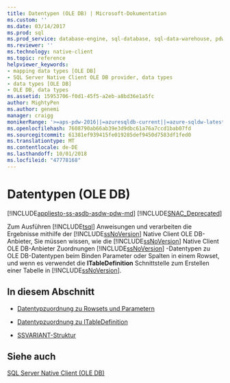 ```yaml
---
title: Datentypen (OLE DB) | Microsoft-Dokumentation
ms.custom: ''
ms.date: 03/14/2017
ms.prod: sql
ms.prod_service: database-engine, sql-database, sql-data-warehouse, pdw
ms.reviewer: ''
ms.technology: native-client
ms.topic: reference
helpviewer_keywords:
- mapping data types [OLE DB]
- SQL Server Native Client OLE DB provider, data types
- data types [OLE DB]
- OLE DB, data types
ms.assetid: 15953706-f0d1-45f5-a2eb-a8bd36e1a5fc
author: MightyPen
ms.author: genemi
manager: craigg
monikerRange: '>=aps-pdw-2016||=azuresqldb-current||=azure-sqldw-latest||>=sql-server-2016||=sqlallproducts-allversions||>=sql-server-linux-2017||=azuresqldb-mi-current'
ms.openlocfilehash: 7608790ab66ab39e3d9dbc61a76a7ccd1bab07fd
ms.sourcegitcommit: 61381ef939415fe019285def9450d7583df1fed0
ms.translationtype: MT
ms.contentlocale: de-DE
ms.lasthandoff: 10/01/2018
ms.locfileid: "47778168"
---
```

# <a name="data-types-ole-db"></a>Datentypen (OLE DB)
[!INCLUDE[appliesto-ss-asdb-asdw-pdw-md](../../includes/appliesto-ss-asdb-asdw-pdw-md.md)]
[!INCLUDE[SNAC_Deprecated](../../includes/snac-deprecated.md)]

  Zum Ausführen [!INCLUDE[tsql](../../includes/tsql-md.md)] Anweisungen und verarbeiten die Ergebnisse mithilfe der [!INCLUDE[ssNoVersion](../../includes/ssnoversion-md.md)] Native Client OLE DB-Anbieter, Sie müssen wissen, wie die [!INCLUDE[ssNoVersion](../../includes/ssnoversion-md.md)] Native Client OLE DB-Anbieter Zuordnungen [!INCLUDE[ssNoVersion](../../includes/ssnoversion-md.md)] -Datentypen zu OLE DB-Datentypen beim Binden Parameter oder Spalten in einem Rowset, und wenn es verwendet die **ITableDefinition** Schnittstelle zum Erstellen einer Tabelle in [!INCLUDE[ssNoVersion](../../includes/ssnoversion-md.md)].  
  
## <a name="in-this-section"></a>In diesem Abschnitt  
  
-   [Datentypzuordnung zu Rowsets und Parametern](../../relational-databases/native-client-ole-db-data-types/data-type-mapping-in-rowsets-and-parameters.md)  
  
-   [Datentypzuordnung zu ITableDefinition](../../relational-databases/native-client-ole-db-data-types/data-type-mapping-in-itabledefinition.md)  
  
-   [SSVARIANT-Struktur](../../relational-databases/native-client-ole-db-data-types/ssvariant-structure.md)  
  
## <a name="see-also"></a>Siehe auch  
 [SQL Server Native Client &#40;OLE DB&#41;](../../relational-databases/native-client/ole-db/sql-server-native-client-ole-db.md)  
  
  
